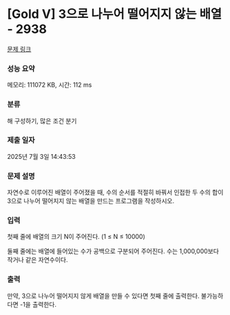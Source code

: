 # [Gold V] 3으로 나누어 떨어지지 않는 배열 - 2938 

[문제 링크](https://www.acmicpc.net/problem/2938) 

### 성능 요약

메모리: 111072 KB, 시간: 112 ms

### 분류

해 구성하기, 많은 조건 분기

### 제출 일자

2025년 7월 3일 14:43:53

### 문제 설명

<p>자연수로 이루어진 배열이 주어졌을 때, 수의 순서를 적절히 바꿔서 인접한 두 수의 합이 3으로 나누어 떨어지지 않는 배열을 만드는 프로그램을 작성하시오.</p>

### 입력 

 <p>첫째 줄에 배열의 크기 N이 주어진다. (1 ≤ N ≤ 10000)</p>

<p>둘째 줄에는 배열에 들어있는 수가 공백으로 구분되어 주어진다. 수는 1,000,000보다 작거나 같은 자연수이다.</p>

### 출력 

 <p>만약, 3으로 나누어 떨어지지 않게 배열을 만들 수 있다면 첫째 줄에 출력한다. 불가능하다면 -1을 출력한다.</p>

